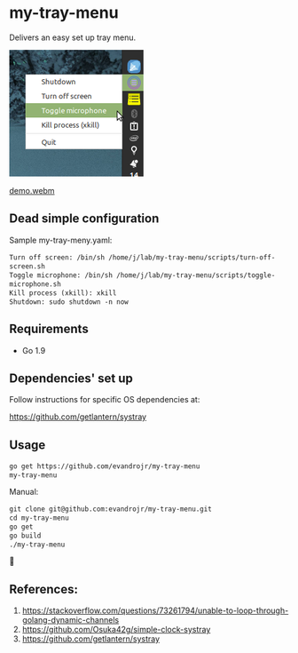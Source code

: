 # my-tray-menu

Delivers an easy set up tray menu.

![alt text](media/screen1.png "my-tray-menu")

[demo.webm](https://user-images.githubusercontent.com/939608/183258199-f92279f0-3a65-4c05-910b-db7bea126766.webm)

## Dead simple configuration

Sample my-tray-meny.yaml:

```
Turn off screen: /bin/sh /home/j/lab/my-tray-menu/scripts/turn-off-screen.sh
Toggle microphone: /bin/sh /home/j/lab/my-tray-menu/scripts/toggle-microphone.sh
Kill process (xkill): xkill
Shutdown: sudo shutdown -n now
```

## Requirements

- Go 1.9

## Dependencies' set up

Follow instructions for specific OS dependencies at:

https://github.com/getlantern/systray

## Usage

```
go get https://github.com/evandrojr/my-tray-menu
my-tray-menu
```

Manual:

```
git clone git@github.com:evandrojr/my-tray-menu.git
cd my-tray-menu
go get
go build
./my-tray-menu
```

🍻

## References:

1. https://stackoverflow.com/questions/73261794/unable-to-loop-through-golang-dynamic-channels
1. https://github.com/Osuka42g/simple-clock-systray
1. https://github.com/getlantern/systray
